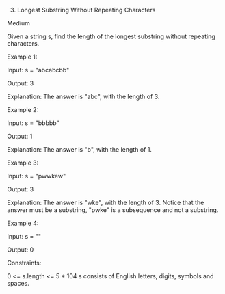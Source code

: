3. Longest Substring Without Repeating Characters

Medium

Given a string s, find the length of the longest substring without repeating characters.

Example 1:

Input: s = "abcabcbb"

Output: 3

Explanation: The answer is "abc", with the length of 3.

Example 2:

Input: s = "bbbbb"

Output: 1

Explanation: The answer is "b", with the length of 1.

Example 3:

Input: s = "pwwkew"

Output: 3

Explanation: The answer is "wke", with the length of 3. Notice that the answer must be a substring, "pwke" is a subsequence and not a substring.

Example 4:

Input: s = ""

Output: 0

Constraints:

0 <= s.length <= 5 * 104
s consists of English letters, digits, symbols and spaces.
